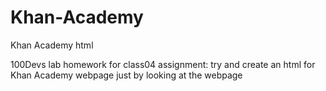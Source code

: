 # Khan-Academy
Khan Academy html

100Devs lab homework for class04 assignment: try and create an html for Khan Academy webpage just by looking at the webpage
